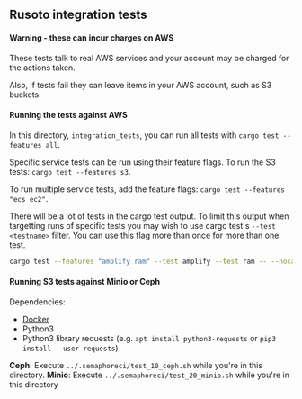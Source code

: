 ## Rusoto integration tests

#### Warning - these can incur charges on AWS

These tests talk to real AWS services and your account may be charged for the actions taken.

Also, if tests fail they can leave items in your AWS account, such as S3 buckets.

#### Running the tests against AWS

In this directory, `integration_tests`, you can run all tests with `cargo test --features all`.

Specific service tests can be run using their feature flags.  To run the S3 tests: `cargo test --features s3`.

To run multiple service tests, add the feature flags: `cargo test --features "ecs ec2"`.

There will be a lot of tests in the cargo test output. To limit this output when targetting runs of specific tests you may wish to use cargo test's `--test <testname>` filter. You can use this flag more than once for more than one test.

```sh
cargo test --features "amplify ram" --test amplify --test ram -- --nocapture
```

#### Running S3 tests against Minio or Ceph

Dependencies:
* [Docker](https://docs.docker.com/install/)
* Python3
* Python3 library requests (e.g. `apt install python3-requests` or `pip3 install --user requests`)

**Ceph**: Execute `../.semaphoreci/test_10_ceph.sh` while you're in this directory.
**Minio**: Execute `../.semaphoreci/test_20_minio.sh` while you're in this directory


